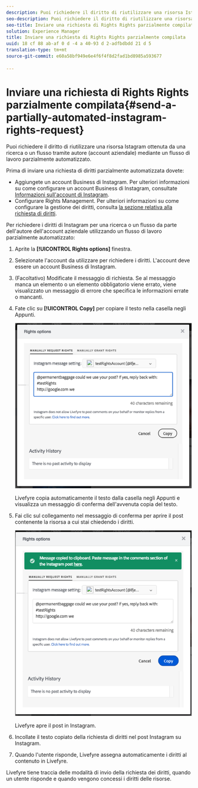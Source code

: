 ```yaml
---
description: Puoi richiedere il diritto di riutilizzare una risorsa Istagram ottenuta da una ricerca o un flusso tramite autore (account aziendale) mediante un flusso di lavoro parzialmente automatizzato.
seo-description: Puoi richiedere il diritto di riutilizzare una risorsa Istagram ottenuta da una ricerca o un flusso tramite autore (account aziendale) mediante un flusso di lavoro parzialmente automatizzato.
seo-title: Inviare una richiesta di Rights Rights parzialmente compilata
solution: Experience Manager
title: Inviare una richiesta di Rights Rights parzialmente compilata
uuid: 18 cf 88 ab-af 0 d -4 a 40-93 d 2-adfbdbdd 21 d 5
translation-type: tm+mt
source-git-commit: e60a58bf949e6e4f6f4f8d2fad1bd8985a593677

---
```



# Inviare una richiesta di Rights Rights parzialmente compilata{#send-a-partially-automated-instagram-rights-request}

Puoi richiedere il diritto di riutilizzare una risorsa Istagram ottenuta da una ricerca o un flusso tramite autore (account aziendale) mediante un flusso di lavoro parzialmente automatizzato.

Prima di inviare una richiesta di diritti parzialmente automatizzata dovete:

* Aggiungete un account Business di Instagram. Per ulteriori informazioni su come configurare un account Business di Instagram, consultate [Informazioni sull&#39;account di Instagram](../c-users-creating-accounts-with-studio-access/t-configure-social-accout-instagram/c-about-instagram-accounts.md#c_about_instagram_accounts).
* Configurare Rights Management. Per ulteriori informazioni su come configurare la gestione dei diritti, consulta [la sezione relativa alla richiesta di diritti](../c-how-requesting-rights-works/c-how-requesting-rights-works.md#c_how_requesting_rights_works).

Per richiedere i diritti di Instagram per una ricerca o un flusso da parte dell&#39;autore dell&#39;account aziendale utilizzando un flusso di lavoro parzialmente automatizzato:

1. Aprite la **[!UICONTROL Rights options]** finestra.
1. Selezionate l&#39;account da utilizzare per richiedere i diritti. L&#39;account deve essere un account Business di Instagram.
1. (Facoltativo) Modificate il messaggio di richiesta. Se al messaggio manca un elemento o un elemento obbligatorio viene errato, viene visualizzato un messaggio di errore che specifica le informazioni errate o mancanti.
1. Fate clic su **[!UICONTROL Copy]** per copiare il testo nella casella negli Appunti.

   ![](assets/rr_insta_workaround1.png)

   Livefyre copia automaticamente il testo dalla casella negli Appunti e visualizza un messaggio di conferma dell&#39;avvenuta copia del testo.

1. Fai clic sul collegamento nel messaggio di conferma per aprire il post contenente la risorsa a cui stai chiedendo i diritti.

   ![](assets/rr_insta_workaround2.png)

   Livefyre apre il post in Instagram.

1. Incollate il testo copiato della richiesta di diritti nel post Instagram su Instagram.
1. Quando l&#39;utente risponde, Livefyre assegna automaticamente i diritti al contenuto in Livefyre.

Livefyre tiene traccia delle modalità di invio della richiesta dei diritti, quando un utente risponde e quando vengono concessi i diritti delle risorse.
